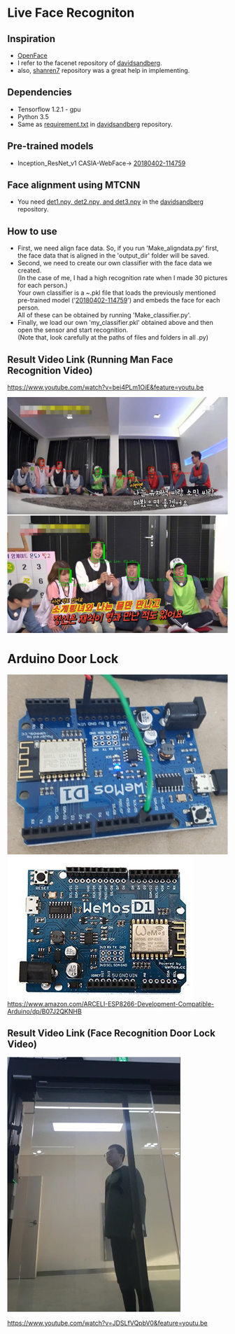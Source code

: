 # Live Face Recogniton

## Inspiration
* [OpenFace](https://github.com/cmusatyalab/openface)
* I refer to the facenet repository of [davidsandberg](https://github.com/davidsandberg/facenet).
* also, [shanren7](https://github.com/shanren7/real_time_face_recognition) repository was a great help in implementing.
## Dependencies
* Tensorflow 1.2.1 - gpu
* Python 3.5
* Same as [requirement.txt](https://github.com/davidsandberg/facenet/blob/master/requirements.txt) in [davidsandberg](https://github.com/davidsandberg/facenet) repository.

## Pre-trained models
* Inception_ResNet_v1 CASIA-WebFace-> [20180402-114759](https://drive.google.com/open?id=1vXMsKEOcqyRBVEwwiBO8Mbyb8YFWuVIK)

## Face alignment using MTCNN
* You need [det1.npy, det2.npy, and det3.npy](https://github.com/davidsandberg/facenet/tree/master/src/align) in the [davidsandberg](https://github.com/davidsandberg/facenet) repository.
## How to use


* First, we need align face data. So, if you run 'Make_aligndata.py' first, the face data that is aligned in the 'output_dir' folder will be saved.
* Second, we need to create our own classifier with the face data we created. <br/>(In the case of me, I had a high recognition rate when I made 30 pictures for each person.)
</br>Your own classifier is a ~.pkl file that loads the previously mentioned pre-trained model ('[20180402-114759](https://drive.google.com/open?id=1vXMsKEOcqyRBVEwwiBO8Mbyb8YFWuVIK)') and embeds the face for each person.<br/>All of these can be obtained by running 'Make_classifier.py'.<br/>
* Finally, we load our own 'my_classifier.pkl' obtained above and then open the sensor and start recognition.
</br> (Note that, look carefully at the paths of files and folders in all .py)
## Result Video Link (Running Man Face Recognition Video)
https://www.youtube.com/watch?v=bei4PLm1OiE&feature=youtu.be

![runningman1.png](runningman1.png)
![runningman2.png](runningman2.png)

# Arduino Door Lock
![arduino1.png](arduino1.png)
![arduino2.png](arduino2.png)
https://www.amazon.com/ARCELI-ESP8266-Development-Compatible-Arduino/dp/B07J2QKNHB

## Result Video Link (Face Recognition Door Lock Video)
![door_screenshot.png](door_screenshot.png)


https://www.youtube.com/watch?v=JDSLfVQpbV0&feature=youtu.be







